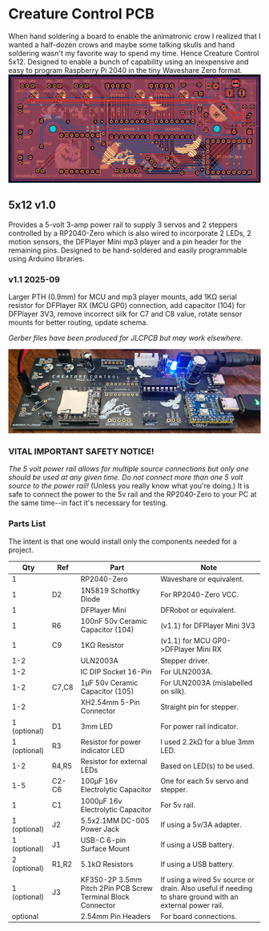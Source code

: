 # Creature Control PCB #
When hand soldering a board to enable the animatronic crow I realized that I wanted a half-dozen crows and maybe some talking skulls and hand soldering wasn't my favorite way to spend my time.
Hence Creature Control 5x12. Designed to enable a bunch of capability using an inexpensive and easy to program Raspberry Pi 2040 in the tiny Waveshare Zero format.
![The Creature Control 5x12 PCB](images/cc5x12-003.png)
## 5x12 v1.0 ##
Provides a 5-volt 3-amp power rail to supply 3 servos and 2 steppers controlled by a RP2040-Zero which is also wired to incorporate 2 LEDs, 2 motion sensors, the DFPlayer Mini mp3 player and a pin header for the remaining pins.
Designed to be hand-soldered and easily programmable using Arduino libraries.
### v1.1 2025-09 ###
Larger PTH (0.9mm) for MCU and mp3 player mounts, 
add 1KΩ serial resistor for DFPlayer RX (MCU GP0) connection, 
add capacitor (104) for DFPlayer 3V3, 
remove incorrect silk for C7 and C8 value,
rotate sensor mounts for better routing,
update schema.

*Gerber files have been produced for JLCPCB but may work elsewhere.*

![Animatronic Crow build on CC5x12](images/cc5x12-002.png)
### VITAL IMPORTANT SAFETY NOTICE! ###
*The 5 volt power rail allows for multiple source connections but only one should be used at any given time.* 
*Do not connect more than one 5 volt source to the power rail!*
(Unless you really know what you're doing.)
It is safe to connect the power to the 5v rail and the RP2040-Zero to your PC at the same time--in fact it's necessary for testing.
### Parts List ###
The intent is that one would install only the components needed for a project.

| Qty          | Ref   | Part                                                         | Note                                                                                                     |
|--------------|-------|--------------------------------------------------------------|----------------------------------------------------------------------------------------------------------|
| 1            |       | RP2040-Zero                                                  | Waveshare or equivalent.                                                                                 |
| 1            | D2    | 1N5819 Schottky Diode                                        | For RP2040-Zero VCC.                                                                                     |
| 1            |       | DFPlayer Mini                                                | DFRobot or equivalent.                                                                                   |
| 1            | R6    | 100nF 50v Ceramic Capacitor (104)                            | (v1.1) for DFPlayer Mini 3V3                                                                             |
| 1            | C9    | 1KΩ Resistor                                                 | (v1.1) for MCU GP0->DFPlayer Mini RX                                                                     |
| 1-2          |       | ULN2003A                                                     | Stepper driver.                                                                                          |
| 1-2          |       | IC DIP Socket 16-Pin                                         | For ULN2003A.                                                                                            |
| 1-2          | C7,C8 | 1µF 50v Ceramic Capacitor (105)                              | For ULN2003A (mislabelled on silk).                                                                      |
| 1-2          |       | XH2.54mm 5-Pin Connector                                     | Straight pin for stepper.                                                                                |
| 1 (optional) | D1    | 3mm LED                                                      | For power rail indicator.                                                                                |
| 1 (optional) | R3    | Resistor for power indicator LED                             | I used 2.2kΩ for a blue 3mm LED.                                                                         |
| 1-2          | R4,R5 | Resistor for external LEDs                                   | Based on LED(s) to be used.                                                                              |
| 1-5          | C2-C6 | 100µF 16v Electrolytic Capacitor                             | One for each 5v servo and stepper.                                                                       |
| 1            | C1    | 1000µF 16v Electrolytic Capacitor                            | For 5v rail.                                                                                             |
| 1 (optional) | J2    | 5.5x2.1MM DC-005 Power Jack                                  | If using a 5v/3A adapter.                                                                                |
| 1 (optional) | J1    | USB-C 6-pin Surface Mount                                    | If using a USB battery.                                                                                  |
| 2 (optional) | R1,R2 | 5.1kΩ Resistors                                              | If using a USB battery.                                                                                  |
| 1 (optional) | J3    | KF350-2P 3.5mm Pitch 2Pin PCB Screw Terminal Block Connector | If using a wired 5v source or drain. Also useful if needing to share ground with an external power rail. |
| optional     |       | 2.54mm Pin Headers                                           | For board connections.                                                                                   |
